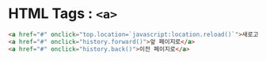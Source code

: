 # HTML Tags : `<a>`

```html
<a href="#" onclick="top.location=`javascript:location.reload()`">새로고침</a>
<a href="#" onclick="history.forward()">앞 페이지로</a>
<a href="#" onclick="history.back()">이전 페이지로</a>
```
